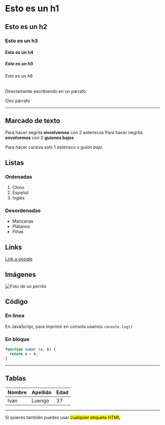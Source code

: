 # Esto es un h1
## Esto es un h2
### Esto es un h3
#### Esto es un h4
##### Esto es un h5
###### Esto es un h6

Directamente escribiendo en un párrafo

Otro párrafo

---

## Marcado de texto

Para hacer negrita **envolvemos** con 2 asteriscos
Para hacer negrita **envolvemos** con 2 __guiones bajos__

Para hacer cursiva solo 1 *asterisco* o _guión bajo_

## Listas

### Ordenadas

1. Chino
2. Español
3. Inglés

### Desordenadas

* Manzanas
* Plátanos
* Piñas

## Links

[Link a google](https://google.com)

## Imágenes

![Foto de un perrito](https://picsum.photos/230/50)


## Código

### En línea
En JavaScript, para imprimir en consola usamos `console.log()`

### En bloque

```javascript
function sumar (a, b) {
  return a + b;
}
```

---

## Tablas

|Nombre|Apellido|Edad|
|------|------|-----|
|Ivan|Luengo|37|

---

Si quieres también puedes usar <mark>cualquier etiqueta HTML</mark>

